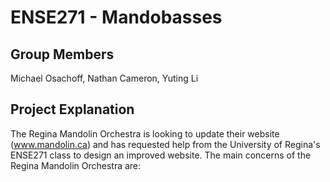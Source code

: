 # ENSE271 - Mandobasses

## Group Members
Michael Osachoff, Nathan Cameron, Yuting Li

## Project Explanation
The Regina Mandolin Orchestra is looking to update their website (www.mandolin.ca) and has requested help from the University of Regina's ENSE271 class to design an improved website. The main concerns of the Regina Mandolin Orchestra are:

